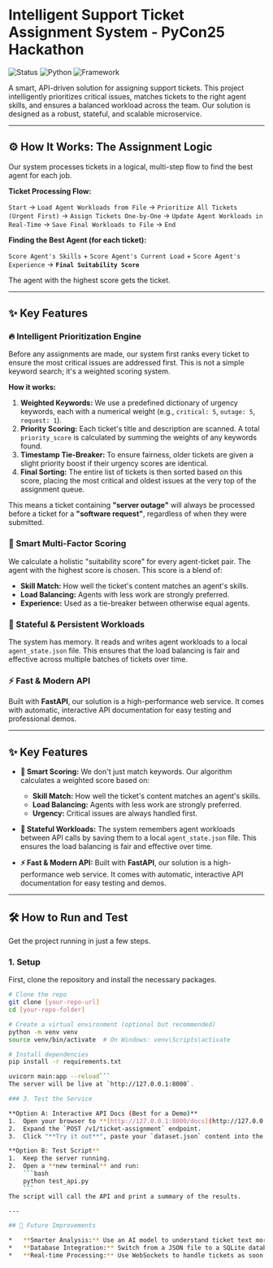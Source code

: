 # Intelligent Support Ticket Assignment System - PyCon25 Hackathon

![Status](https://img.shields.io/badge/Status-Complete-brightgreen)
![Python](https://img.shields.io/badge/Python-3.9+-blue)
![Framework](https://img.shields.io/badge/Framework-FastAPI-blueviolet)

A smart, API-driven solution for assigning support tickets. This project intelligently prioritizes critical issues, matches tickets to the right agent skills, and ensures a balanced workload across the team. Our solution is designed as a robust, stateful, and scalable microservice.

---

## ⚙️ How It Works: The Assignment Logic

Our system processes tickets in a logical, multi-step flow to find the best agent for each job.

**Ticket Processing Flow:**

`Start` -> `Load Agent Workloads from File` -> `Prioritize All Tickets (Urgent First)` -> `Assign Tickets One-by-One` -> `Update Agent Workloads in Real-Time` -> `Save Final Workloads to File` -> `End`

**Finding the Best Agent (for each ticket):**

`Score Agent's Skills` + `Score Agent's Current Load` + `Score Agent's Experience` -> **`Final Suitability Score`**

The agent with the highest score gets the ticket.

---

## ✨ Key Features

### 🔥 Intelligent Prioritization Engine
Before any assignments are made, our system first ranks every ticket to ensure the most critical issues are addressed first. This is not a simple keyword search; it's a weighted scoring system.

**How it works:**
1.  **Weighted Keywords:** We use a predefined dictionary of urgency keywords, each with a numerical weight (e.g., `critical: 5`, `outage: 5`, `request: 1`).
2.  **Priority Scoring:** Each ticket's title and description are scanned. A total `priority_score` is calculated by summing the weights of any keywords found.
3.  **Timestamp Tie-Breaker:** To ensure fairness, older tickets are given a slight priority boost if their urgency scores are identical.
4.  **Final Sorting:** The entire list of tickets is then sorted based on this score, placing the most critical and oldest issues at the very top of the assignment queue.

This means a ticket containing **"server outage"** will always be processed before a ticket for a **"software request"**, regardless of when they were submitted.

### 🧠 Smart Multi-Factor Scoring
We calculate a holistic "suitability score" for every agent-ticket pair. The agent with the highest score is chosen. This score is a blend of:
*   **Skill Match:** How well the ticket's content matches an agent's skills.
*   **Load Balancing:** Agents with less work are strongly preferred.
*   **Experience:** Used as a tie-breaker between otherwise equal agents.

### 💾 Stateful & Persistent Workloads
The system has memory. It reads and writes agent workloads to a local `agent_state.json` file. This ensures that the load balancing is fair and effective across multiple batches of tickets over time.

### ⚡ Fast & Modern API
Built with **FastAPI**, our solution is a high-performance web service. It comes with automatic, interactive API documentation for easy testing and professional demos.

---

## ✨ Key Features

*   **🧠 Smart Scoring:** We don't just match keywords. Our algorithm calculates a weighted score based on:
    *   **Skill Match:** How well the ticket's content matches an agent's skills.
    *   **Load Balancing:** Agents with less work are strongly preferred.
    *   **Urgency:** Critical issues are always handled first.

*   **💾 Stateful Workloads:** The system remembers agent workloads between API calls by saving them to a local `agent_state.json` file. This ensures the load balancing is fair and effective over time.

*   **⚡ Fast & Modern API:** Built with **FastAPI**, our solution is a high-performance web service. It comes with automatic, interactive API documentation for easy testing and demos.

---

## 🛠️ How to Run and Test

Get the project running in just a few steps.

### 1. Setup
First, clone the repository and install the necessary packages.
```bash
# Clone the repo
git clone [your-repo-url]
cd [your-repo-folder]

# Create a virtual environment (optional but recommended)
python -m venv venv
source venv/bin/activate  # On Windows: venv\Scripts\activate

# Install dependencies
pip install -r requirements.txt

uvicorn main:app --reload```
The server will be live at `http://127.0.0.1:8000`.

### 3. Test the Service

**Option A: Interactive API Docs (Best for a Demo)**
1.  Open your browser to **[http://127.0.0.1:8000/docs](http://127.0.0.1:8000/docs)**.
2.  Expand the `POST /v1/ticket-assignment` endpoint.
3.  Click "**Try it out**", paste your `dataset.json` content into the request body, and click "**Execute**".

**Option B: Test Script**
1.  Keep the server running.
2.  Open a **new terminal** and run:
    ```bash
    python test_api.py
    ```
The script will call the API and print a summary of the results.

---

## 🔮 Future Improvements

*   **Smarter Analysis:** Use an AI model to understand ticket text more deeply.
*   **Database Integration:** Switch from a JSON file to a SQLite database for better data management.
*   **Real-time Processing:** Use WebSockets to handle tickets as soon as they are created.
